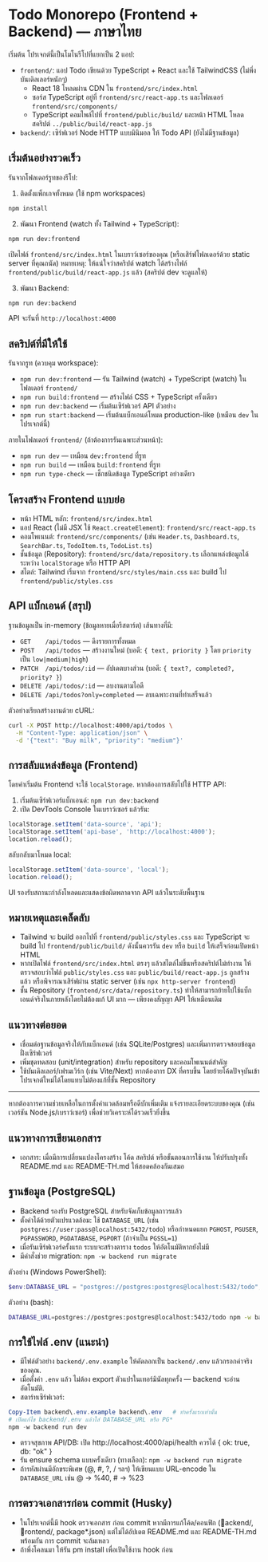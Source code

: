 # Todo Monorepo (Frontend + Backend) — ภาษาไทย
เริ่มต้น
โปรเจกต์นี้เป็นโมโนรีโปที่แยกเป็น 2 แอป:

- `frontend/`: แอป Todo เขียนด้วย TypeScript + React และใช้ TailwindCSS (ไม่พึ่งบันเดิลเลอร์หนักๆ)
  - React 18 โหลดผ่าน CDN ใน `frontend/src/index.html`
  - ซอร์ส TypeScript อยู่ที่ `frontend/src/react-app.ts` และโฟลเดอร์ `frontend/src/components/`
  - TypeScript คอมไพล์ไปที่ `frontend/public/build/` และหน้า HTML โหลดสคริปต์ `../public/build/react-app.js`
- `backend/`: เซิร์ฟเวอร์ Node HTTP แบบมินิมอล ให้ Todo API (ยังไม่มีฐานข้อมูล)

## เริ่มต้นอย่างรวดเร็ว

รันจากโฟลเดอร์รูทของรีโป:

1) ติดตั้งแพ็กเกจทั้งหมด (ใช้ npm workspaces)

```bash
npm install
```

2) พัฒนา Frontend (watch ทั้ง Tailwind + TypeScript):

```bash
npm run dev:frontend
```

เปิดไฟล์ `frontend/src/index.html` ในเบราว์เซอร์ของคุณ (หรือเสิร์ฟโฟลเดอร์ด้วย static server ที่คุณถนัด)
หมายเหตุ: ให้แน่ใจว่าสคริปต์ watch ได้สร้างไฟล์ `frontend/public/build/react-app.js` แล้ว (สคริปต์ dev จะดูแลให้)

3) พัฒนา Backend:

```bash
npm run dev:backend
```

API จะรันที่ `http://localhost:4000`

## สคริปต์ที่มีให้ใช้

รันจากรูท (ควบคุม workspace):

- `npm run dev:frontend` — รัน Tailwind (watch) + TypeScript (watch) ในโฟลเดอร์ `frontend/`
- `npm run build:frontend` — สร้างไฟล์ CSS + TypeScript ครั้งเดียว
- `npm run dev:backend` — เริ่มต้นเซิร์ฟเวอร์ API ตัวอย่าง
- `npm run start:backend` — เริ่มต้นแบ็กเอนด์โหมด production-like (เหมือน `dev` ในโปรเจกต์นี้)

ภายในโฟลเดอร์ `frontend/` (ถ้าต้องการรันเฉพาะส่วนหน้า):

- `npm run dev` — เหมือน `dev:frontend` ที่รูท
- `npm run build` — เหมือน `build:frontend` ที่รูท
- `npm run type-check` — เช็กชนิดข้อมูล TypeScript อย่างเดียว

## โครงสร้าง Frontend แบบย่อ

- หน้า HTML หลัก: `frontend/src/index.html`
- แอป React (ไม่มี JSX ใช้ `React.createElement`): `frontend/src/react-app.ts`
- คอมโพเนนต์: `frontend/src/components/` (เช่น `Header.ts`, `Dashboard.ts`, `SearchBar.ts`, `TodoItem.ts`, `TodoList.ts`)
- ชั้นข้อมูล (Repository): `frontend/src/data/repository.ts` เลือกแหล่งข้อมูลได้ระหว่าง `localStorage` หรือ HTTP API
- สไตล์: Tailwind เริ่มจาก `frontend/src/styles/main.css` และ build ไป `frontend/public/styles.css`

## API แบ็กเอนด์ (สรุป)

ฐานข้อมูลเป็น in-memory (ข้อมูลหายเมื่อรีสตาร์ต) เส้นทางที่มี:

- `GET    /api/todos` — ดึงรายการทั้งหมด
- `POST   /api/todos` — สร้างงานใหม่ (บอดี: `{ text, priority }` โดย `priority` เป็น `low|medium|high`)
- `PATCH  /api/todos/:id` — อัปเดตบางส่วน (บอดี: `{ text?, completed?, priority? }`)
- `DELETE /api/todos/:id` — ลบงานตามไอดี
- `DELETE /api/todos?only=completed` — ลบเฉพาะงานที่ทำเสร็จแล้ว

ตัวอย่างเรียกสร้างงานด้วย cURL:

```bash
curl -X POST http://localhost:4000/api/todos \
  -H "Content-Type: application/json" \
  -d '{"text": "Buy milk", "priority": "medium"}'
```

## การสลับแหล่งข้อมูล (Frontend)

โดยค่าเริ่มต้น Frontend จะใช้ `localStorage`. หากต้องการสลับไปใช้ HTTP API:

1) เริ่มต้นเซิร์ฟเวอร์แบ็กเอนด์: `npm run dev:backend`
2) เปิด DevTools Console ในเบราว์เซอร์ แล้วรัน:

```js
localStorage.setItem('data-source', 'api');
localStorage.setItem('api-base', 'http://localhost:4000');
location.reload();
```

สลับกลับมาโหมด local:

```js
localStorage.setItem('data-source', 'local');
location.reload();
```

UI รองรับสถานะกำลังโหลดและแสดงข้อผิดพลาดจาก API แล้วในระดับพื้นฐาน

## หมายเหตุและเคล็ดลับ

- Tailwind จะ build ออกไปที่ `frontend/public/styles.css` และ TypeScript จะ build ไป `frontend/public/build/` ดังนั้นควรรัน `dev` หรือ `build` ให้เสร็จก่อนเปิดหน้า HTML
- หากเปิดไฟล์ `frontend/src/index.html` ตรงๆ แล้วสไตล์ไม่ขึ้นหรือสคริปต์ไม่ทำงาน ให้ตรวจสอบว่าไฟล์ `public/styles.css` และ `public/build/react-app.js` ถูกสร้างแล้ว หรือพิจารณาเสิร์ฟผ่าน static server (เช่น `npx http-server frontend`)
- ชั้น Repository (`frontend/src/data/repository.ts`) ทำให้สามารถย้ายไปใช้แบ็กเอนด์จริงในภายหลังโดยไม่ต้องแก้ UI มาก — เพียงคงสัญญา API ให้เหมือนเดิม

## แนวทางต่อยอด

- เชื่อมต่อฐานข้อมูลจริงให้กับแบ็กเอนด์ (เช่น SQLite/Postgres) และเพิ่มการตรวจสอบข้อมูลฝั่งเซิร์ฟเวอร์
- เพิ่มชุดทดสอบ (unit/integration) สำหรับ repository และคอมโพเนนต์สำคัญ
- ใช้บันเดิลเลอร์/เฟรมเวิร์ก (เช่น Vite/Next) หากต้องการ DX ที่ครบขึ้น โดยย้ายโค้ดปัจจุบันเข้าโปรเจกต์ใหม่ได้โดยแทบไม่ต้องแก้ที่ชั้น Repository

---

หากต้องการความช่วยเหลือในการตั้งค่าแวดล้อมหรือดีบักเพิ่มเติม แจ้งรายละเอียดระบบของคุณ (เช่นเวอร์ชัน Node.js/เบราว์เซอร์) เพื่อช่วยวิเคราะห์ได้รวดเร็วยิ่งขึ้น

## แนวทางการเขียนเอกสาร

- เอกสาร: เมื่อมีการเปลี่ยนแปลงโครงสร้าง โค้ด สคริปต์ หรือขั้นตอนการใช้งาน ให้ปรับปรุงทั้ง README.md และ README-TH.md ให้สอดคล้องกันเสมอ
## ฐานข้อมูล (PostgreSQL)

- Backend รองรับ PostgreSQL สำหรับจัดเก็บข้อมูลถาวรแล้ว
- ตั้งค่าได้ด้วยตัวแปรแวดล้อม: ใช้ `DATABASE_URL` (เช่น `postgres://user:pass@localhost:5432/todo`) หรือกำหนดแยก `PGHOST`, `PGUSER`, `PGPASSWORD`, `PGDATABASE`, `PGPORT` (ถ้าจำเป็น `PGSSL=1`)
- เมื่อรันเซิร์ฟเวอร์ครั้งแรก ระบบจะสร้างตาราง `todos` ให้อัตโนมัติหากยังไม่มี
- มีคำสั่งช่วย migration: `npm -w backend run migrate`

ตัวอย่าง (Windows PowerShell):

```powershell
$env:DATABASE_URL = "postgres://postgres:postgres@localhost:5432/todo"; npm -w backend run dev
```

ตัวอย่าง (bash):

```bash
DATABASE_URL=postgres://postgres:postgres@localhost:5432/todo npm -w backend run dev
```

## การใช้ไฟล์ .env (แนะนำ)

- มีไฟล์ตัวอย่าง `backend/.env.example` ให้คัดลอกเป็น `backend/.env` แล้วกรอกค่าจริงของคุณ.
- เมื่อตั้งค่า `.env` แล้ว ไม่ต้อง export ตัวแปรในเทอร์มินัลทุกครั้ง — backend จะอ่านอัตโนมัติ.
- สตาร์ทเซิร์ฟเวอร์:

```powershell
Copy-Item backend\.env.example backend\.env   # ทำครั้งแรกเท่านั้น
# เปิดแก้ไข backend/.env แล้วใส่ DATABASE_URL หรือ PG*
npm -w backend run dev
```

- ตรวจสุขภาพ API/DB: เปิด http://localhost:4000/api/health ควรได้ { ok: true, db: "ok" }
- รัน ensure schema แบบครั้งเดียว (ทางเลือก): `npm -w backend run migrate`
- ถ้ารหัสผ่านมีอักขระพิเศษ (@, #, ?, / ฯลฯ) ให้เขียนแบบ URL-encode ใน `DATABASE_URL` เช่น @ → %40, # → %23


## การตรวจเอกสารก่อน commit (Husky)
- ในโปรเจกต์นี้มี hook ตรวจเอกสาร ก่อน commit หากมีการแก้โค้ด/คอนฟิก (ackend/, rontend/, package*.json) แต่ไม่ได้อัปเดต README.md และ README-TH.md พร้อมกัน การ commit จะล้มเหลว
- ถ้าพึ่งโคลนมา ให้รัน 
pm install เพื่อเปิดใช้งาน hook ก่อน

